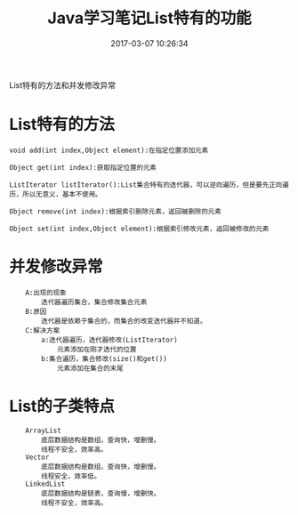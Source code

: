 ﻿---
title: Java学习笔记List特有的功能

date: 2017-03-07 10:26:34
tags:
- Java基础
toc: true
---


List特有的方法和并发修改异常
<!--more-->
# List特有的方法
	void add(int index,Object element):在指定位置添加元素

	Object get(int index):获取指定位置的元素

	ListIterator listIterator():List集合特有的迭代器，可以逆向遍历，但是要先正向遍历，所以无意义，基本不使用。

	Object remove(int index):根据索引删除元素，返回被删除的元素

	Object set(int index,Object element):根据索引修改元素，返回被修改的元素


# 并发修改异常
		A:出现的现象
			迭代器遍历集合，集合修改集合元素
		B:原因
			迭代器是依赖于集合的，而集合的改变迭代器并不知道。
		C:解决方案
			a:迭代器遍历，迭代器修改(ListIterator)
				元素添加在刚才迭代的位置
			b:集合遍历，集合修改(size()和get())
				元素添加在集合的末尾
# List的子类特点
		ArrayList
			底层数据结构是数组，查询快，增删慢。
			线程不安全，效率高。
		Vector
			底层数据结构是数组，查询快，增删慢。
			线程安全，效率低。
		LinkedList
			底层数据结构是链表，查询慢，增删快。
			线程不安全，效率高。

